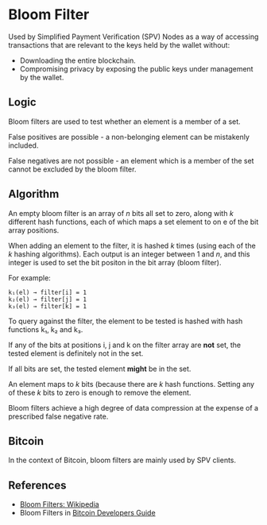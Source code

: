 Bloom Filter
============
Used by Simplified Payment Verification (SPV) Nodes as a way of accessing transactions that are relevant to the keys held by the wallet without:

* Downloading the entire blockchain.
* Compromising privacy by exposing the public keys under management by the wallet. 

Logic
-----
Bloom filters are used to test whether an element is a member of a set.

False positives are possible - a non-belonging element can be mistakenly included.

False negatives are not possible - an element which is a member of the set cannot be excluded by the bloom filter.

Algorithm
---------
An empty bloom filter is an array of _n_ bits all set to zero, along with _k_ different hash functions, each of which maps a set element to on e of the bit array positions.

When adding an element to the filter, it is hashed _k_ times (using each of the _k_ hashing algorithms). Each output is an integer between 1 and _n_, and this integer is used to set the bit positon in the bit array (bloom filter). 

For example:

```
k₁(el) → filter[i] = 1
k₂(el) → filter[j] = 1
k₃(el) → filter[k] = 1
```
To query against the filter, the element to be tested is hashed with hash functions k₁, k₂ and k₃.

If any of the bits at positions i, j and k on the filter array are __not__ set, the tested element is definitely not in the set.

If all bits are set, the tested element __might__ be in the set.

An element maps to _k_ bits (because there are _k_ hash functions. Setting any of these _k_ bits to zero is enough to remove the element.

Bloom filters achieve a high degree of data compression at the expense of a prescribed false negative rate.

Bitcoin
-------
In the context of Bitcoin, bloom filters are mainly used by SPV clients.  

References
----------
* [Bloom Filters: Wikipedia][1]
* Bloom Filters in [Bitcoin Developers Guide][2]

[1]: https://en.wikipedia.org/wiki/Bloom_filter
[2]: https://bitcoin.org/en/operating-modes-guide#bloom-filters

